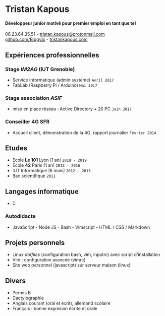 # Tristan Kapous
#### Développeur junior motivé pour premier emploi en tant que tel

06.23.64.35.51 - <tristan.kapous@protonmail.com>  
[github.com/Biggybi](www.github.com/Biggybi) - [tristankapous.com](www.tristankapous.com)

## Expériences professionnelles
### Stage *IM2AG* (IUT Grenoble)
- Service informatique (admin système) `Avril 2017`
- FabLab (Raspberry Pi / Arduino) `Mai 2017`

### Stage association *ASIF*
- mise en place réseau : Active Directory + 20 PC	`Juin 2017`

### Conseiller 4G SFR
- Accueil client, démonstration de la 4G, rapport journalier	`Février 2014`

## Etudes
- Ecole **Le 101** Lyon	(1 an)				`2018 - 2019`
- Ecole **42** Paris   	(1 an)				`2015 - 2016`
- IUT Informatique 	(6 mois)				`2012 - 2013`
- Bac scientifique							`2011`

## Langages informatique
- C

### Autodidacte
- JavaScript - Node JS - Bash - Vimscript - HTML / CSS / Markdown

## Projets personnels
- Linux *dotfiles* (configuration bash, vim, inputrc) avec script d'installation
- Vim : configuration avancée (vimrc)
- Site web personnel (javascript) sur serveur maison (linux)

## Divers
- Permis B
- Dactylographie
- Anglais courant (oral et écrit), allemand scolaire
- Français : bonne expresion écrite et orale
